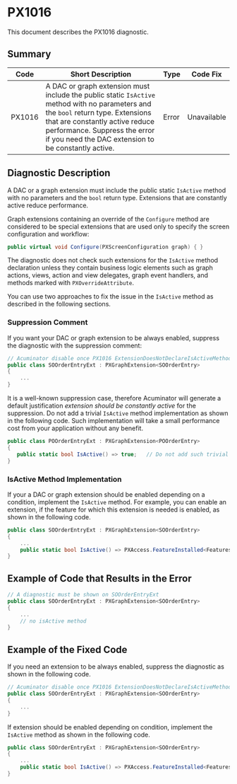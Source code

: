 # PX1016
This document describes the PX1016 diagnostic.

## Summary

| Code   | Short Description                                                                                                                      | Type                           | Code Fix    | 
| ------ | -------------------------------------------------------------------------------------------------------------------------------------- | ------------------------------ | ----------- | 
| PX1016 | A DAC or graph extension must include the public static `IsActive` method with no parameters and the `bool` return type. Extensions that are constantly active reduce performance. Suppress the error if you need the DAC extension to be constantly active. | Error | Unavailable | 

## Diagnostic Description
A DAC or a graph extension must include the public static `IsActive` method with no parameters and the `bool` return type. Extensions that are constantly active reduce performance.

Graph extensions containing an override of the `Configure` method are considered to be special extensions that are used only to specify the screen configuration and workflow:
```C#
public virtual void Configure(PXScreenConfiguration graph) { }
```
The diagnostic does not check such extensions for the `IsActive` method declaration unless they contain business logic elements such as graph actions, views, action and view delegates, graph event handlers, and methods marked with `PXOverrideAttribute`.

You can use two approaches to fix the issue in the `IsActive` method as described in the following sections.

### Suppression Comment 
If you want your DAC or graph extension to be always enabled, suppress the diagnostic with the suppression comment:
```C#
// Acuminator disable once PX1016 ExtensionDoesNotDeclareIsActiveMethod extension should be constantly active
public class SOOrderEntryExt : PXGraphExtension<SOOrderEntry>
{
    ...
}
```
It is a well-known suppression case, therefore Acuminator will generate a default justification _extension should be constantly active_ for the suppression.
Do not add a trivial `IsActive` method implementation as shown in the following code. Such implementation will take a small performance cost from your application without any benefit.
```C#
public class POOrderEntryExt : PXGraphExtension<POOrderEntry>
{
   public static bool IsActive() => true;   // Do not add such trivial implementations, suppress PX1016 diagnostic instead
}
```

### IsActive Method Implementation 
If your a DAC or graph extension should be enabled depending on a condition, implement the `IsActive` method. For example, you can enable an extension, if the feature for which this extension is needed is enabled, as shown in the following code.
```C#
public class SOOrderEntryExt : PXGraphExtension<SOOrderEntry>
{
    ...
	public static bool IsActive() => PXAccess.FeatureInstalled<FeaturesSet.retainage>();
}
```

## Example of Code that Results in the Error
```C#
// A diagnostic must be shown on SOOrderEntryExt 
public class SOOrderEntryExt : PXGraphExtension<SOOrderEntry>
{
    ...
	// no isActive method
}
```

## Example of the Fixed Code
If you need an extension to be always enabled, suppress the diagnostic as shown in the following code.
```C#
// Acuminator disable once PX1016 ExtensionDoesNotDeclareIsActiveMethod extension should be constantly active
public class SOOrderEntryExt : PXGraphExtension<SOOrderEntry>
{
    ...
}
```

If extension should be enabled depending on condition, implement the `IsActive` method as shown in the following code.
```C#
public class SOOrderEntryExt : PXGraphExtension<SOOrderEntry>
{
    ...
	public static bool IsActive() => PXAccess.FeatureInstalled<FeaturesSet.retainage>();
}
```
